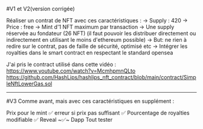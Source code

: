 #V1 et V2(version corrigée)

Réaliser un contrat de NFT avec ces caractéristiques :
-> Supply : 420
-> Price : free
-> Mint d'1 NFT maximum par transaction
-> Une supply réservée au fondateur (26 NFT)
(il faut pouvoir les distribuer directement ou indirectement en utilisant le moins d'ethereum possible)
-> But: ne rien à redire sur le contrat, pas de faille de sécurité, optimisé etc
-> Intégrer les royalties dans le smart contract en respectant le standard opensea

J'ai pris le contract utilisé dans cette vidéo :
https://www.youtube.com/watch?v=McmhpmnQLto
https://github.com/HashLips/hashlips_nft_contract/blob/main/contract/SimpleNftLowerGas.sol

---

#V3
Comme avant, mais avec ces caractéristiques en supplément :

Prix pour le mint ✅
erreur si prix pas suffisant ✅
Pourcentage de royalties modifiable ✅
Reveal ~✅~
Dapp
Tout tester
